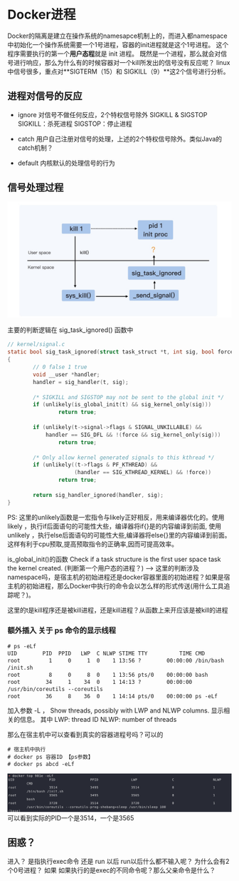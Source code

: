 # Docker进程
Docker的隔离是建立在操作系统的namesapce机制上的，而进入都namespace中初始化一个操作系统需要一个1号进程，容器的init进程就是这个1号进程。
这个程序需要执行的第一个**用户态程**就是 init 进程。
既然是一个进程，那么就会对信号进行响应，那么为什么有的时候容器对一个kill所发出的信号没有反应呢？
linux中信号很多，重点对**SIGTERM（15）和 SIGKILL（9）**这2个信号进行分析。

## 进程对信号的反应
* ignore
对信号不做任何反应，2个特权信号除外 SIGKILL & SIGSTOP
SIGKILL：杀死进程
SIGSTOP：停止进程

* catch
用户自己注册对信号的处理，上述的2个特权信号除外。类似Java的catch机制？

* default
内核默认的处理信号的行为

## 信号处理过程
![](./pictures/sig.jpg)

主要的判断逻辑在 sig_task_ignored() 函数中
```c
// kernel/signal.c
static bool sig_task_ignored(struct task_struct *t, int sig, bool force)
{
        // 0 false 1 true
        void __user *handler;
        handler = sig_handler(t, sig);

        /* SIGKILL and SIGSTOP may not be sent to the global init */
        if (unlikely(is_global_init(t) && sig_kernel_only(sig)))
                return true;

        if (unlikely(t->signal->flags & SIGNAL_UNKILLABLE) &&
            handler == SIG_DFL && !(force && sig_kernel_only(sig)))
                return true;

        /* Only allow kernel generated signals to this kthread */
        if (unlikely((t->flags & PF_KTHREAD) &&
                     (handler == SIG_KTHREAD_KERNEL) && !force))
                return true;

        return sig_handler_ignored(handler, sig);
}
```
PS: 这里的unlikely函数是一宏指令与likely正好相反，用来编译器优化的。使用likely ，执行if后面语句的可能性大些，编译器将if{}是的内容编译到前面, 使用unlikely ，执行else后面语句的可能性大些,编译器将else{}里的内容编译到前面。这样有利于cpu预取,提高预取指令的正确率,因而可提高效率。

is_global_init()的函数 Check if a task structure is the first user space task the kernel created. (判断第一个用户态的进程？) --> 这里的判断涉及namespace吗，是宿主机的初始进程还是docker容器里面的初始进程？如果是宿主机的初始进程，那么Docker中执行的命令会以怎么样的形式传送(用什么工具追踪呢？)。

这里的t是kill程序还是被kill进程，还是kill进程？从函数上来开应该是被kill的进程

### 额外插入 关于 ps 命令的显示线程
```shell
# ps -eLf 
UID        PID  PPID   LWP  C NLWP STIME TTY          TIME CMD
root         1     0     1  0    1 13:56 ?        00:00:00 /bin/bash /init.sh
root         8     0     8  0    1 13:56 pts/0    00:00:00 bash
root        34     1    34  0    1 14:13 ?        00:00:00 /usr/bin/coreutils --coreutils
root        36     8    36  0    1 14:14 pts/0    00:00:00 ps -eLf
```
加入参数 -L ， Show threads, possibly with LWP and NLWP columns. 显示相关的信息。
其中 LWP: thread ID   NLWP: number of threads

那么在宿主机中可以查看到真实的容器进程号吗？可以的
```shell
# 宿主机中执行
# docker ps 容器ID 【ps参数】
# docker ps abcd -eLf 
```
![](./pictures/docker-top.png)
可以看到实际的PID一个是3514，一个是3565

## 困惑？
进入？ 是指执行exec命令 还是 run 以后  run以后什么都不输入呢？
为什么会有2个0号进程？
如果
如果执行的是exec的不同命令呢？那么父亲命令是什么？
